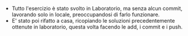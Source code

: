 * Tutto l'esercizio è stato svolto in Laboratorio, ma senza alcun commit, lavorando solo in locale, preoccupandosi di farlo funzionare.
* E' stato poi rifatto a casa, ricopiando le soluzioni precedentemente ottenute in laboratorio, questa volta facendo le add, i commit e i push.

